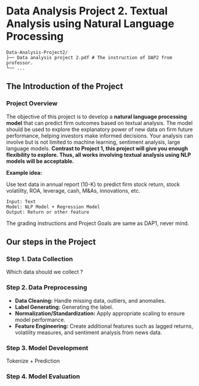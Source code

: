# Data Analysis Project 2. Textual Analysis using Natural Language Processing

```
Data-Analysis-Project2/
├── Data analysis project 2.pdf # The instruction of DAP2 from professor.
└── ...
```

## The Introduction of the Project

### Project Overview

The objective of this project is to develop a **natural language processing model** that can predict firm outcomes based on textual analysis. The model should be used to explore the explanatory power of new data on firm future performance, helping investors make informed decisions. Your analysis can involve but is not limited to machine learning, sentiment analysis, large language models. **Contrast to Project 1, this project will give you enough flexibility to explore. Thus, all works involving textual analysis using NLP models will be acceptable.**

**Example idea:**

Use text data in annual report (10-K) to predict firm stock return, stock volatility, ROA, leverage, cash, M&As, innovations, etc.

```
Input: Text
Model: NLP Model + Regression Model
Output: Return or other feature
```

The grading instructions and Project Goals are same as DAP1, never mind.



## Our steps in the Project

### Step 1. Data Collection

Which data should we collect ?

### Step 2. Data Preprocessing

- **Data Cleaning:** Handle missing data, outliers, and anomalies.
- **Label Generating:** Generating the label.
- **Normalization/Standardization:** Apply appropriate scaling to ensure model performance.
- **Feature Engineering:** Create additional features such as lagged returns, volatility measures, and sentiment analysis from news data.

### Step 3. Model Development

Tokenize + Prediction

### Step 4. Model Evaluation





